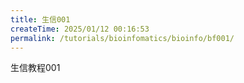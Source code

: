 ```yaml
---
title: 生信001
createTime: 2025/01/12 00:16:53
permalink: /tutorials/bioinfomatics/bioinfo/bf001/
---
```

生信教程001